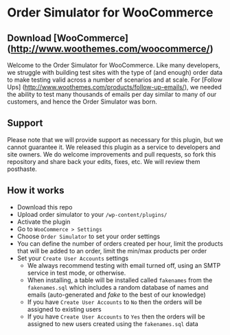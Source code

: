 # Order Simulator for WooCommerce
## Download [WooCommerce] (http://www.woothemes.com/woocommerce/)

Welcome to the Order Simulator for WooCommerce. Like many developers, we struggle with building test sites with the type of (and enough) order data to make testing valid across a number of scenarios and at scale. For [Follow Ups] (http://www.woothemes.com/products/follow-up-emails/), we needed the ability to test many thousands of emails per day similar to many of our customers, and hence the Order Simulator was born.

## Support

Please note that we will provide support as necessary for this plugin, but we cannot guarantee it. We released this plugin as a service to developers and site owners. We do welcome improvements and pull requests, so fork this repository and share back your edits, fixes, etc. We will review them posthaste.

## How it works

* Download this repo
* Upload order simulator to your `/wp-content/plugins/`
* Activate the plugin
* Go to `WooCommerce > Settings`
* Choose `Order Simulator` to set your order settings
* You can define the number of orders created per hour, limit the products that will be added to an order, limit the min/max products per order
* Set your `Create User Accounts` settings
  * We always recommend testing with email turned off, using an SMTP service in test mode, or otherwise.
  * When installing, a table will be installed called `fakenames` from the `fakenames.sql` which includes a random database of names and emails (auto-generated and _fake_ to the best of our knowledge)
  * If you have `Create User Accounts` to `No` then the orders will be assigned to existing users
  * If you have `Create User Accounts` to `Yes` then the orders will be assigned to new users created using the `fakenames.sql` data